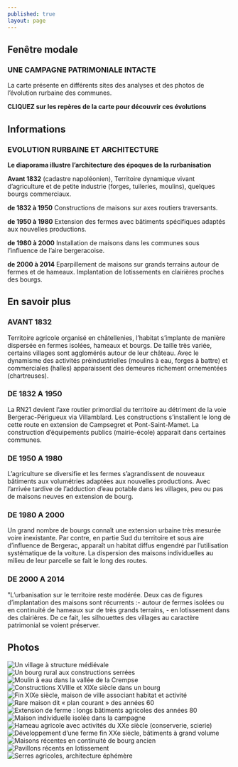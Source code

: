 ```yaml
---
published: true
layout: page
---
```





## Fenêtre modale

### UNE CAMPAGNE PATRIMONIALE INTACTE

La carte présente en différents sites des analyses et des photos de l’évolution rurbaine des communes.

**CLIQUEZ sur les repères de la carte pour découvrir ces évolutions**

## Informations

### EVOLUTION RURBAINE ET ARCHITECTURE

**Le diaporama illustre l’architecture des époques de la rurbanisation**

**Avant 1832** (cadastre napoléonien), Territoire dynamique vivant d’agriculture et de petite industrie (forges, tuileries, moulins), quelques bourgs commerciaux.

**de 1832 à 1950** Constructions de maisons sur axes routiers traversants.

**de 1950 à 1980** Extension des fermes avec bâtiments spécifiques adaptés aux nouvelles productions. 

**de 1980 à 2000** Installation de maisons dans les communes sous l’influence de l’aire bergeracoise.

**de 2000 à 2014** Eparpillement de maisons sur grands terrains autour de fermes et de hameaux. Implantation de lotissements en clairières proches des bourgs.

## En savoir plus

### AVANT 1832

Territoire agricole organisé en châtellenies, l’habitat s’implante de manière dispersée en fermes isolées, hameaux et bourgs. De taille très variée, certains villages sont agglomérés autour de leur château. Avec le dynamisme des activités préindustrielles (moulins à eau, forges à battre) et commerciales (halles) apparaissent des demeures richement ornementées (chartreuses).

### DE 1832 A 1950

La RN21 devient l’axe routier primordial du territoire au détriment de la voie Bergerac-Périgueux via Villamblard.  Les constructions s’installent le long de cette route en extension de Campsegret et Pont-Saint-Mamet. La construction d’équipements publics (mairie-école) apparait dans certaines communes.

### DE 1950 A 1980
L’agriculture se diversifie et les fermes s’agrandissent de nouveaux bâtiments aux volumétries adaptées aux nouvelles productions. Avec l’arrivée tardive de l’adduction d’eau potable dans les villages, peu ou pas de maisons neuves en extension de bourg.

### DE 1980 A 2000

Un grand nombre de bourgs connaît une extension urbaine très mesurée voire inexistante. Par contre, en partie Sud du territoire et sous aire d’influence de Bergerac, apparaît un habitat diffus engendré par l’utilisation systématique de la voiture. La dispersion des maisons individuelles au milieu de leur parcelle se fait le long des routes.

### DE 2000 A 2014

"L’urbanisation sur le territoire reste modérée. Deux cas de figures d’implantation des maisons sont récurrents :- autour de fermes isolées ou en continuité de hameaux sur de très grands terrains, - en lotissement dans des clairières. De ce fait, les silhouettes des villages au caractère patrimonial se voient préserver.

## Photos
![Un village à structure médiévale]({{site.baseurl}}/data/images/5/histoire/05-HISTOIRE_01.jpg)
![Un bourg rural aux constructions serrées]({{site.baseurl}}/data/images/5/histoire/05-HISTOIRE_02.jpg)
![Moulin à eau dans la vallée de la Crempse]({{site.baseurl}}/data/images/5/histoire/05-HISTOIRE_03.jpg)
![Constructions XVIIIe et XIXe siècle dans un bourg]({{site.baseurl}}/data/images/5/histoire/05-HISTOIRE_04.jpg)
![Fin XIXe siècle, maison de ville associant habitat et activité]({{site.baseurl}}/data/images/5/histoire/05-HISTOIRE_05.jpg)
![Rare maison dit « plan courant » des années 60]({{site.baseurl}}/data/images/5/histoire/05-HISTOIRE_06.jpg)
![Extension de ferme : longs bâtiments agricoles des années 80]({{site.baseurl}}/data/images/5/histoire/05-HISTOIRE_07.jpg)
![Maison individuelle isolée dans la campagne]({{site.baseurl}}/data/images/5/histoire/05-HISTOIRE_08.jpg)
![Hameau agricole avec activités du XXe siècle (conserverie, scierie)]({{site.baseurl}}/data/images/5/histoire/05-HISTOIRE_09.jpg)
![Développement d’une ferme fin XXe siècle, bâtiments à grand volume]({{site.baseurl}}/data/images/5/histoire/05-HISTOIRE_10.jpg)
![Maisons récentes en continuité de bourg ancien]({{site.baseurl}}/data/images/5/histoire/05-HISTOIRE_11.jpg)
![Pavillons récents en lotissement]({{site.baseurl}}/data/images/5/histoire/05-HISTOIRE_12.jpg)
![Serres agricoles, architecture éphémère]({{site.baseurl}}/data/images/5/histoire/05-HISTOIRE_13.jpg)
